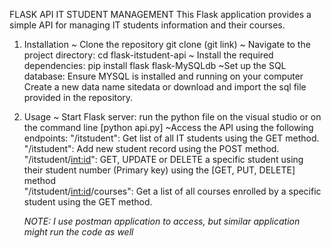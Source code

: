 FLASK API IT STUDENT MANAGEMENT 
This Flask application provides a simple API for managing IT students information and their courses.


1. Installation
~ Clone the repository 
	git clone (git link)
~ Navigate to the project directory:
	cd flask-itstudent-api
~ Install the required dependencies:
	pip install flask
	flask-MySQLdb
~Set up the SQL database:
	Ensure MYSQL is installed and running on your computer
	Create a new data name sitedata or download and import the sql 	file provided in the repository.  
2. Usage
~ Start Flask server: 
	run the python file on the visual studio or on the command line 	[python api.py]
~Access the API using the following endpoints:
	"/itstudent": Get list of all IT students using the GET method.
	"/itstudent": Add new student record using the POST method.
	"/itstudent/<int:id>": GET, UPDATE or DELETE a specific student 	using their student number (Primary key) using the [GET, PUT, 	DELETE] method  
	"/itstudent/<int:id>/courses": Get a list of all courses enrolled 	by a specific student using the GET method.

	*NOTE: I use postman application to access, but similar 	application might run the code as well*



